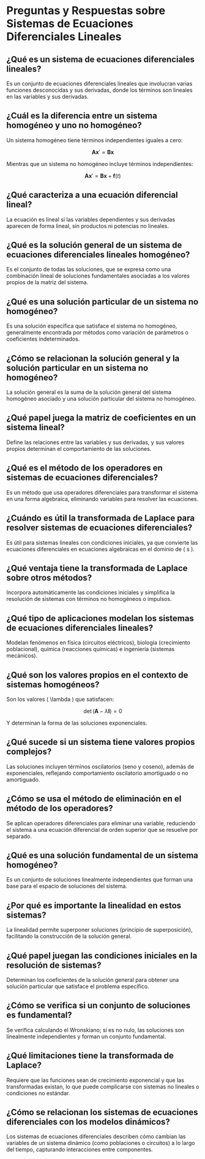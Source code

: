 # Preguntas y Respuestas sobre Sistemas de Ecuaciones Diferenciales Lineales

## ¿Qué es un sistema de ecuaciones diferenciales lineales?
Es un conjunto de ecuaciones diferenciales lineales que involucran varias funciones desconocidas y sus derivadas, donde los términos son lineales en las variables y sus derivadas.

## ¿Cuál es la diferencia entre un sistema homogéneo y uno no homogéneo?
Un sistema homogéneo tiene términos independientes iguales a cero:

$$
\mathbf{A}\mathbf{x}' = \mathbf{B}\mathbf{x}
$$

Mientras que un sistema no homogéneo incluye términos independientes:

$$
\mathbf{A}\mathbf{x}' = \mathbf{B}\mathbf{x} + \mathbf{f}(t)
$$

## ¿Qué caracteriza a una ecuación diferencial lineal?
La ecuación es lineal si las variables dependientes y sus derivadas aparecen de forma lineal, sin productos ni potencias no lineales.

## ¿Qué es la solución general de un sistema de ecuaciones diferenciales lineales homogéneo?
Es el conjunto de todas las soluciones, que se expresa como una combinación lineal de soluciones fundamentales asociadas a los valores propios de la matriz del sistema.

## ¿Qué es una solución particular de un sistema no homogéneo?
Es una solución específica que satisface el sistema no homogéneo, generalmente encontrada por métodos como variación de parámetros o coeficientes indeterminados.

## ¿Cómo se relacionan la solución general y la solución particular en un sistema no homogéneo?
La solución general es la suma de la solución general del sistema homogéneo asociado y una solución particular del sistema no homogéneo.

## ¿Qué papel juega la matriz de coeficientes en un sistema lineal?
Define las relaciones entre las variables y sus derivadas, y sus valores propios determinan el comportamiento de las soluciones.

## ¿Qué es el método de los operadores en sistemas de ecuaciones diferenciales?
Es un método que usa operadores diferenciales para transformar el sistema en una forma algebraica, eliminando variables para resolver las ecuaciones.

## ¿Cuándo es útil la transformada de Laplace para resolver sistemas de ecuaciones diferenciales?
Es útil para sistemas lineales con condiciones iniciales, ya que convierte las ecuaciones diferenciales en ecuaciones algebraicas en el dominio de \( s \).

## ¿Qué ventaja tiene la transformada de Laplace sobre otros métodos?
Incorpora automáticamente las condiciones iniciales y simplifica la resolución de sistemas con términos no homogéneos o impulsos.

## ¿Qué tipo de aplicaciones modelan los sistemas de ecuaciones diferenciales lineales?
Modelan fenómenos en física (circuitos eléctricos), biología (crecimiento poblacional), química (reacciones químicas) e ingeniería (sistemas mecánicos).

## ¿Qué son los valores propios en el contexto de sistemas homogéneos?
Son los valores \( \lambda \) que satisfacen:

$$
\det(\mathbf{A} - \lambda \mathbf{I}) = 0
$$

Y determinan la forma de las soluciones exponenciales.

## ¿Qué sucede si un sistema tiene valores propios complejos?
Las soluciones incluyen términos oscilatorios (seno y coseno), además de exponenciales, reflejando comportamiento oscilatorio amortiguado o no amortiguado.

## ¿Cómo se usa el método de eliminación en el método de los operadores?
Se aplican operadores diferenciales para eliminar una variable, reduciendo el sistema a una ecuación diferencial de orden superior que se resuelve por separado.

## ¿Qué es una solución fundamental de un sistema homogéneo?
Es un conjunto de soluciones linealmente independientes que forman una base para el espacio de soluciones del sistema.

## ¿Por qué es importante la linealidad en estos sistemas?
La linealidad permite superponer soluciones (principio de superposición), facilitando la construcción de la solución general.

## ¿Qué papel juegan las condiciones iniciales en la resolución de sistemas?
Determinan los coeficientes de la solución general para obtener una solución particular que satisface el problema específico.

## ¿Cómo se verifica si un conjunto de soluciones es fundamental?
Se verifica calculando el Wronskiano; si es no nulo, las soluciones son linealmente independientes y forman un conjunto fundamental.

## ¿Qué limitaciones tiene la transformada de Laplace?
Requiere que las funciones sean de crecimiento exponencial y que las transformadas existan, lo que puede complicarse con sistemas no lineales o condiciones no estándar.

## ¿Cómo se relacionan los sistemas de ecuaciones diferenciales con los modelos dinámicos?
Los sistemas de ecuaciones diferenciales describen cómo cambian las variables de un sistema dinámico (como poblaciones o circuitos) a lo largo del tiempo, capturando interacciones entre componentes.

